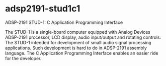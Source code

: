 # adsp2191-stud1c1
ADSP-2191 STUD-1: C Application Programming Interface  

The STUD-1 is a single-board computer equipped with Analog Devices ADSP-2191 processor, LCD display, audio input/output and rotating controls. The STUD-1 intended for development of small audio signal processing applications. Such development is hard to do in ADSP-2191 assembly language. The C Application Programming Interface enables an easier ride for the developer.
